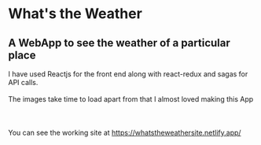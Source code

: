 # What's the Weather 
## A WebApp to see the weather of a particular place

I have used Reactjs for the front end along with react-redux and sagas for API calls.  
<br>
The images take time to load apart from that I almost loved making this App  
<br>
<br>
<br>
You can see the working site at https://whatstheweathersite.netlify.app/

